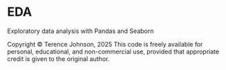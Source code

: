 # EDA

Exploratory data analysis with Pandas and Seaborn

Copyright © Terence Johnson, 2025
This code is freely available for personal, educational, and non-commercial use, provided that appropriate credit is given to the original author.
